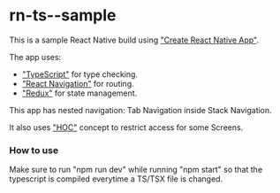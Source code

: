 # rn-ts--sample
This is a sample React Native build using ["Create React Native App"](https://github.com/react-community/create-react-native-app/blob/master/VERSIONS.md).

The app uses:
* ["TypeScript"](https://www.typescriptlang.org/) for type checking. 
* ["React Navigation"](https://reactnavigation.org/) for routing.
* ["Redux"](http://redux.js.org/) for state management.

This app has nested navigation: Tab Navigation inside Stack Navigation.

It also uses ["HOC"](https://facebook.github.io/react/docs/higher-order-components.html) concept to restrict access for some Screens.

### How to use
Make sure to run "npm run dev" while running "npm start" so that the typescript is compiled everytime a TS/TSX file is changed.
